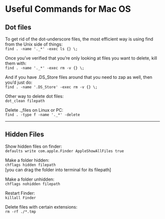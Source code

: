 # Useful Commands for Mac OS

## Dot files

To get rid of the dot-underscore files, the most efficient way is using find from the Unix side of things:  
`find . -name '._*' -exec ls {} \;`

Once you’ve verified that you’re only looking at files you want to delete, kill them with:  
`find . -name '._*' -exec rm -v {} \;`

And if you have .DS_Store files around that you need to zap as well, then you’d just do:  
`find . -name '.DS_Store' -exec rm -v {} \;`

Other way to delete dot files:  
`dot_clean filepath`

Delete ._files on Linux or PC:  
`find . -type f -name '._*' -delete`

---

## Hidden Files

Show hidden files on finder:  
`defaults write com.apple.Finder AppleShowAllFiles true`

Make a folder hidden:   
`chflags hidden filepath`  
[you can drag the folder into terminal for its filepath]

Make a folder unhidden:  
`chflags nohidden filepath`

Restart Finder:  
`killall Finder`

Delete files with certain extensions:  
`rm -rf ./*.tmp`
